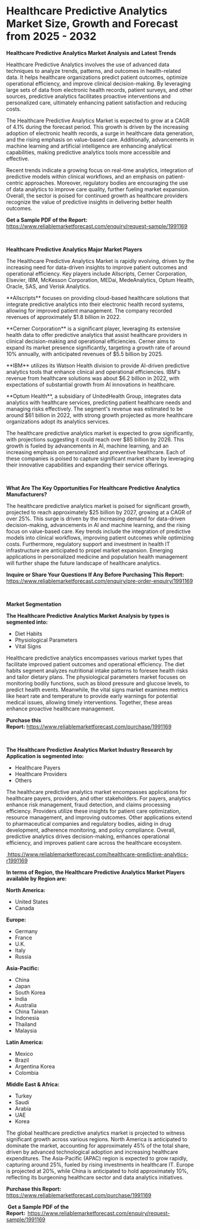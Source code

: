 <p><h1>Healthcare Predictive Analytics Market Size, Growth and Forecast from 2025 - 2032</h1></p><p><strong>Healthcare Predictive Analytics Market Analysis and Latest Trends</strong></p>
<p><p>Healthcare Predictive Analytics involves the use of advanced data techniques to analyze trends, patterns, and outcomes in health-related data. It helps healthcare organizations predict patient outcomes, optimize operational efficiency, and improve clinical decision-making. By leveraging large sets of data from electronic health records, patient surveys, and other sources, predictive analytics facilitates proactive interventions and personalized care, ultimately enhancing patient satisfaction and reducing costs.</p><p>The Healthcare Predictive Analytics Market is expected to grow at a CAGR of 4.1% during the forecast period. This growth is driven by the increasing adoption of electronic health records, a surge in healthcare data generation, and the rising emphasis on value-based care. Additionally, advancements in machine learning and artificial intelligence are enhancing analytical capabilities, making predictive analytics tools more accessible and effective. </p><p>Recent trends indicate a growing focus on real-time analytics, integration of predictive models within clinical workflows, and an emphasis on patient-centric approaches. Moreover, regulatory bodies are encouraging the use of data analytics to improve care quality, further fueling market expansion. Overall, the sector is poised for continued growth as healthcare providers recognize the value of predictive insights in delivering better health outcomes.</p></p>
<p><strong>Get a Sample PDF of the Report:&nbsp;</strong> <a href="https://www.reliablemarketforecast.com/enquiry/request-sample/1991169?utm_campaign=3507&utm_medium=2&utm_source=Github&utm_content=ia&utm_term=19042025&utm_id=healthcare-predictive-analytics">https://www.reliablemarketforecast.com/enquiry/request-sample/1991169</a></p>
<p>&nbsp;</p>
<p><strong>Healthcare Predictive Analytics Major Market Players</strong></p>
<p><p>The Healthcare Predictive Analytics Market is rapidly evolving, driven by the increasing need for data-driven insights to improve patient outcomes and operational efficiency. Key players include Allscripts, Cerner Corporation, Elsevier, IBM, McKesson Corporation, MEDai, MedeAnalytics, Optum Health, Oracle, SAS, and Verisk Analytics.</p><p>**Allscripts** focuses on providing cloud-based healthcare solutions that integrate predictive analytics into their electronic health record systems, allowing for improved patient management. The company recorded revenues of approximately $1.8 billion in 2022.</p><p>**Cerner Corporation** is a significant player, leveraging its extensive health data to offer predictive analytics that assist healthcare providers in clinical decision-making and operational efficiencies. Cerner aims to expand its market presence significantly, targeting a growth rate of around 10% annually, with anticipated revenues of $5.5 billion by 2025.</p><p>**IBM** utilizes its Watson Health division to provide AI-driven predictive analytics tools that enhance clinical and operational efficiencies. IBM's revenue from healthcare solutions was about $6.2 billion in 2022, with expectations of substantial growth from AI innovations in healthcare.</p><p>**Optum Health**, a subsidiary of UnitedHealth Group, integrates data analytics with healthcare services, predicting patient healthcare needs and managing risks effectively. The segment's revenue was estimated to be around $61 billion in 2022, with strong growth projected as more healthcare organizations adopt its analytics services.</p><p>The healthcare predictive analytics market is expected to grow significantly, with projections suggesting it could reach over $85 billion by 2026. This growth is fueled by advancements in AI, machine learning, and an increasing emphasis on personalized and preventive healthcare. Each of these companies is poised to capture significant market share by leveraging their innovative capabilities and expanding their service offerings.</p></p>
<p>&nbsp;</p>
<p><strong>What Are The Key Opportunities For Healthcare Predictive Analytics Manufacturers?</strong></p>
<p><p>The healthcare predictive analytics market is poised for significant growth, projected to reach approximately $25 billion by 2027, growing at a CAGR of over 25%. This surge is driven by the increasing demand for data-driven decision-making, advancements in AI and machine learning, and the rising focus on value-based care. Key trends include the integration of predictive models into clinical workflows, improving patient outcomes while optimizing costs. Furthermore, regulatory support and investment in health IT infrastructure are anticipated to propel market expansion. Emerging applications in personalized medicine and population health management will further shape the future landscape of healthcare analytics.</p></p>
<p><strong>Inquire or Share Your Questions If Any Before Purchasing This Report:</strong> <a href="https://www.reliablemarketforecast.com/enquiry/pre-order-enquiry/1991169?utm_campaign=3507&utm_medium=2&utm_source=Github&utm_content=ia&utm_term=19042025&utm_id=healthcare-predictive-analytics">https://www.reliablemarketforecast.com/enquiry/pre-order-enquiry/1991169</a></p>
<p>&nbsp;</p>
<p><strong>Market Segmentation</strong></p>
<p><strong>The Healthcare Predictive Analytics Market Analysis by types is segmented into:</strong></p>
<p><ul><li>Diet Habits</li><li>Physiological Parameters</li><li>Vital Signs</li></ul></p>
<p><p>Healthcare predictive analytics encompasses various market types that facilitate improved patient outcomes and operational efficiency. The diet habits segment analyzes nutritional intake patterns to foresee health risks and tailor dietary plans. The physiological parameters market focuses on monitoring bodily functions, such as blood pressure and glucose levels, to predict health events. Meanwhile, the vital signs market examines metrics like heart rate and temperature to provide early warnings for potential medical issues, allowing timely interventions. Together, these areas enhance proactive healthcare management.</p></p>
<p><strong>Purchase this Report:&nbsp;</strong><a href="https://www.reliablemarketforecast.com/purchase/1991169?utm_campaign=3507&utm_medium=2&utm_source=Github&utm_content=ia&utm_term=19042025&utm_id=healthcare-predictive-analytics">https://www.reliablemarketforecast.com/purchase/1991169</a></p>
<p>&nbsp;</p>
<p><strong>The Healthcare Predictive Analytics Market Industry Research by Application is segmented into:</strong></p>
<p><ul><li>Healthcare Payers</li><li>Healthcare Providers</li><li>Others</li></ul></p>
<p><p>The healthcare predictive analytics market encompasses applications for healthcare payers, providers, and other stakeholders. For payers, analytics enhance risk management, fraud detection, and claims processing efficiency. Providers utilize these insights for patient care optimization, resource management, and improving outcomes. Other applications extend to pharmaceutical companies and regulatory bodies, aiding in drug development, adherence monitoring, and policy compliance. Overall, predictive analytics drives decision-making, enhances operational efficiency, and improves patient care across the healthcare ecosystem.</p></p>
<p><a href="https://www.reliablemarketforecast.com/healthcare-predictive-analytics-r1991169?utm_campaign=3507&utm_medium=2&utm_source=Github&utm_content=ia&utm_term=19042025&utm_id=healthcare-predictive-analytics">&nbsp;https://www.reliablemarketforecast.com/healthcare-predictive-analytics-r1991169</a></p>
<p><strong>In terms of Region, the Healthcare Predictive Analytics Market Players available by Region are:</strong></p>
<p>
    <p> <strong> North America: </strong>
        <ul>
            <li>United States</li>
            <li>Canada</li>
        </ul>
        </p> 
    <p> <strong> Europe: </strong>
        <ul>
            <li>Germany</li>
            <li>France</li>
            <li>U.K.</li>
            <li>Italy</li>
            <li>Russia</li>
        </ul>
        </p> 
    <p> <strong> Asia-Pacific: </strong>
        <ul>
            <li>China</li>
            <li>Japan</li>
            <li>South Korea</li>
            <li>India</li>
            <li>Australia</li>
            <li>China Taiwan</li>
            <li>Indonesia</li>
            <li>Thailand</li>
            <li>Malaysia</li>
        </ul>
        </p> 
    <p> <strong> Latin America: </strong>
        <ul>
            <li>Mexico</li>
            <li>Brazil</li>
            <li>Argentina Korea</li>
            <li>Colombia</li>
        </ul>
        </p> 
    <p> <strong> Middle East & Africa: </strong>
        <ul>
            <li>Turkey</li>
            <li>Saudi</li>
            <li>Arabia</li>
            <li>UAE</li>
            <li>Korea</li>
        </ul>
    </p>
    </p>
<p><p>The global healthcare predictive analytics market is projected to witness significant growth across various regions. North America is anticipated to dominate the market, accounting for approximately 45% of the total share, driven by advanced technological adoption and increasing healthcare expenditures. The Asia-Pacific (APAC) region is expected to grow rapidly, capturing around 25%, fueled by rising investments in healthcare IT. Europe is projected at 20%, while China is anticipated to hold approximately 10%, reflecting its burgeoning healthcare sector and data analytics initiatives.</p></p>
<p><strong>Purchase this Report: </strong><a href="https://www.reliablemarketforecast.com/purchase/1991169?utm_campaign=3507&utm_medium=2&utm_source=Github&utm_content=ia&utm_term=19042025&utm_id=healthcare-predictive-analytics">https://www.reliablemarketforecast.com/purchase/1991169</a></p>
<p>&nbsp;<strong>Get a Sample PDF of the Report:&nbsp;&nbsp;</strong><a href="https://www.reliablemarketforecast.com/enquiry/request-sample/1991169?utm_campaign=3507&utm_medium=2&utm_source=Github&utm_content=ia&utm_term=19042025&utm_id=healthcare-predictive-analytics">https://www.reliablemarketforecast.com/enquiry/request-sample/1991169</a></p>
<p><strong></strong></p>
<p><p></p><p></p><p></p></p>